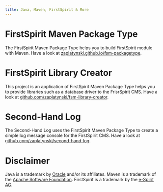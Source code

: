 ```yaml
---
title: Java, Maven, FirstSpirit & More
---
```


# FirstSpirit Maven Package Type

The FirstSpirit Maven Package Type helps you to build FirstSpirit module with Maven. Have a look at
[zaplatynski.github.io/fsm-packagetype](https://zaplatynski.github.io/fsm-packagetype/).

# FirstSpirit Library Creator

This project is an application of FirstSpirit Maven Package Type helps you to provide libraries 
such as a database driver to the FrisrSpirit CMS. Have a look at
[github.com/zaplatynski/fsm-library-creator](https://github.com/zaplatynski/fsm-library-creator).

# Second-Hand Log

The Second-Hand Log uses the FirstSpirit Maven Package Type to create a simple log message 
console for the FirstSpirit CMS. Have a look at
[github.com/zaplatynski/second-hand-log](https://github.com/zaplatynski/second-hand-log).

#  Disclaimer

Java is a trademark by [Oracle](https://www.oracle.com/) and/or its affiliates. Maven is a 
trademark of the [Apache Software Foundation](https://www.apache.org). FirstSpirit is a 
trademark by the [e-Spirit AG](http://www.e-spirit.com/).
